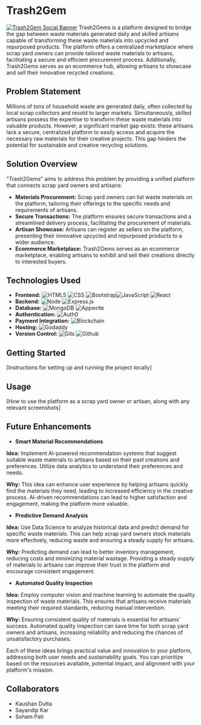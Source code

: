 # Trash2Gem
[![Trash2Gem Social Banner](https://i.natgeofe.com/k/3519980b-ba58-456d-b691-2ed516c223e0/clean-it-up-textimage.jpg)](https://www.freecodecamp.org/)
Trash2Gems is a platform designed to bridge the gap between waste materials generated daily and skilled artisans capable of transforming these waste materials into upcycled and repurposed products. The platform offers a centralized marketplace where scrap yard owners can provide tailored waste materials to artisans, facilitating a secure and efficient procurement process. Additionally, Trash2Gems serves as an ecommerce hub, allowing artisans to showcase and sell their innovative recycled creations.

## Problem Statement

Millions of tons of household waste are generated daily, often collected by local scrap collectors and resold to larger markets. Simultaneously, skilled artisans possess the expertise to transform these waste materials into valuable products. However, a significant market gap exists: these artisans lack a secure, centralized platform to easily access and acquire the necessary raw materials for their creative projects. This gap hinders the potential for sustainable and creative recycling solutions.

## Solution Overview

"Trash2Gems" aims to address this problem by providing a unified platform that connects scrap yard owners and artisans:

- **Materials Procurement:** Scrap yard owners can list waste materials on the platform, tailoring their offerings to the specific needs and requirements of artisans.
- **Secure Transactions:** The platform ensures secure transactions and a streamlined delivery process, facilitating the procurement of materials.
- **Artisan Showcase:** Artisans can register as sellers on the platform, presenting their innovative upcycled and repurposed products to a wider audience.
- **Ecommerce Marketplace:** Trash2Gems serves as an ecommerce marketplace, enabling artisans to exhibit and sell their creations directly to interested buyers.

## Technologies Used

- **Frontend:** ![HTML5][HTML5] ![CSS][CSS] ![Bootstrap][Bootstrap]![JavaScript][JavaScript] ![React][React.js]
- **Backend:** ![Node][Node] ![Express.js][Express.js]
- **Database:** ![MongoDB][MongoDB] ![Appwrite][Appwrite]
- **Authentication:** ![Auth0][Auth0]
- **Payment Integration:** ![Blockchain][Blockchain]
- **Hosting:** ![Godaddy][Godaddy]
- **Version Control:** ![Gits][Gits] ![Github][Github]


## Getting Started

[Instructions for setting up and running the project locally]

## Usage

[How to use the platform as a scrap yard owner or artisan, along with any relevant screenshots]

## Future Enhancements

- **Smart Material Recommendations**

**Idea:** Implement AI-powered recommendation systems that suggest suitable waste materials to artisans based on their past creations and preferences. Utilize data analytics to understand their preferences and needs.

**Why:** This idea can enhance user experience by helping artisans quickly find the materials they need, leading to increased efficiency in the creative process. AI-driven recommendations can lead to higher satisfaction and engagement, making the platform more valuable.

- **Predictive Demand Analysis**

**Idea:** Use Data Science to analyze historical data and predict demand for specific waste materials. This can help scrap yard owners stock materials more effectively, reducing waste and ensuring a steady supply for artisans.

**Why:** Predicting demand can lead to better inventory management, reducing costs and minimizing material wastage. Providing a steady supply of materials to artisans can improve their trust in the platform and encourage consistent engagement.

- **Automated Quality Inspection**

**Idea:** Employ computer vision and machine learning to automate the quality inspection of waste materials. This ensures that artisans receive materials meeting their required standards, reducing manual intervention.

**Why:** Ensuring consistent quality of materials is essential for artisans' success. Automated quality inspection can save time for both scrap yard owners and artisans, increasing reliability and reducing the chances of unsatisfactory purchases.

Each of these ideas brings practical value and innovation to your platform, addressing both user needs and sustainability goals. You can prioritize based on the resources available, potential impact, and alignment with your platform's mission.

## Collaborators

- Kaushan Dutta
- Sayandip Kar
- Soham Pati



[React.js]: https://img.shields.io/badge/React-20232A?style=for-the-badge&logo=react&logoColor=61DAFB
[React-url]: https://reactjs.org/
[MongoDB]: https://img.shields.io/badge/MongoDB-%234ea94b.svg?style=for-the-badge&logo=mongodb&logoColor=white
[HTML5]:https://img.shields.io/badge/html5-%23E34F26.svg?style=for-the-badge&logo=html5&logoColor=white
[CSS]:https://img.shields.io/badge/CSS-239120?&style=for-the-badge&logo=css3&logoColor=white
[JavaScript]:https://img.shields.io/badge/JavaScript-F7DF1E?style=for-the-badge&logo=JavaScript&logoColor=white
[TailwindCSS]:https://img.shields.io/badge/tailwindcss-%2338B2AC.svg?style=for-the-badge&logo=tailwind-css&logoColor=white
[Express.js]:https://img.shields.io/badge/express.js-%23404d59.svg?style=for-the-badge&logo=express&logoColor=%2361DAFB
[Node]:https://img.shields.io/badge/Node.js-43853D?style=for-the-badge&logo=node.js&logoColor=white
[SAAS]:https://img.shields.io/badge/Sass-CC6699?style=for-the-badge&logo=sass&logoColor=white
[Bootstrap]: https://img.shields.io/badge/Bootstrap-563D7C?style=for-the-badge&logo=bootstrap&logoColor=white
[Appwrite]:https://img.shields.io/badge/Appwrite-323330?style=for-the-badge&logo=testing-library&logoColor=blue
[Auth0]:https://img.shields.io/badge/Auth0-325460?style=for-the-badge&logo=testing-library&logoColor=green
[Gits]:https://img.shields.io/badge/Git-FFE5B4?style=for-the-badge&logo=testing-library&logoColor=orange
[Github]:https://img.shields.io/badge/Github-323330?style=for-the-badge&logo=testing-library&logoColor=red
[Blockchain]:https://img.shields.io/badge/Blockchain-FF0000?style=for-the-badge&logo=testing-library&logoColor=green
[Godaddy]:https://img.shields.io/badge/Godaddy-323330?style=for-the-badge&logo=testing-library&logoColor=yellow

